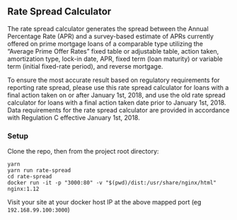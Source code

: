 ## Rate Spread Calculator

The rate spread calculator generates the spread between the Annual Percentage Rate (APR) and a survey-based estimate of APRs currently offered on prime mortgage loans of a comparable type utilizing the “Average Prime Offer Rates” fixed table or adjustable table, action taken, amortization type, lock-in date, APR, fixed term (loan maturity) or variable term (initial fixed-rate period), and reverse mortgage.

To ensure the most accurate result based on regulatory requirements for reporting rate spread, please use this rate spread calculator for loans with a final action taken on or after January 1st, 2018, and use the old rate spread calculator for loans with a final action taken date prior to January 1st, 2018. Data requirements for the rate spread calculator are provided in accordance with Regulation C effective January 1st, 2018.

### Setup

Clone the repo, then from the project root directory:

```
yarn
yarn run rate-spread
cd rate-spread
docker run -it -p "3000:80" -v "$(pwd)/dist:/usr/share/nginx/html" nginx:1.12
```

Visit your site at your docker host IP at the above mapped port (eg `192.168.99.100:3000`)
